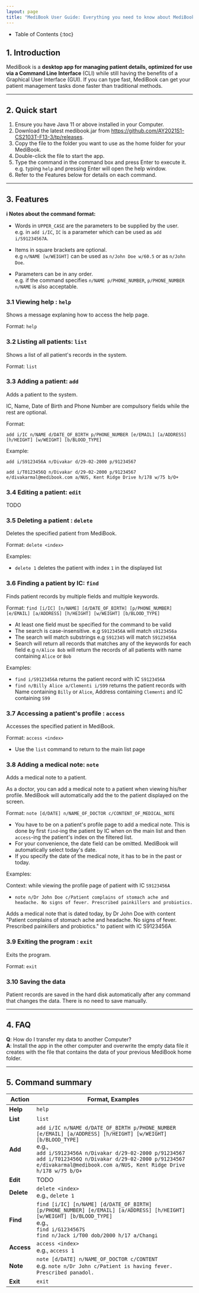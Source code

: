 ```yaml
---
layout: page
title: "MediBook User Guide: Everything you need to know about MediBook"
---
```

* Table of Contents
{:toc}

## 1. Introduction
MediBook is a **desktop app for managing patient details, optimized for use via a Command Line Interface** (CLI) while still having the benefits of a Graphical User Interface (GUI). If you can type fast, MediBook can get your patient management tasks done faster than traditional methods.

--------------------------------------------------------------------------------------------------------------------


## 2. Quick start


1. Ensure you have Java 11 or above installed in your Computer.
2. Download the latest medibook.jar from https://github.com/AY2021S1-CS2103T-F13-3/tp/releases.
3. Copy the file to the folder you want to use as the home folder for your MediBook.
4. Double-click the file to start the app.
5. Type the command in the command box and press Enter to execute it. e.g. typing `help` and pressing Enter will open the help window.
6. Refer to the Features below for details on each command.

---------------------------------------------------------------------------------------------------------------

## 3. Features


<div markdown="block" class="alert alert-info">

**:information_source: Notes about the command format:**<br>

* Words in `UPPER_CASE` are the parameters to be supplied by the user.<br>
  e.g. in `add i/IC`, `IC` is a parameter which can be used as `add i/S91234567A`.

* Items in square brackets are optional.<br>
  e.g `n/NAME [w/WEIGHT]` can be used as `n/John Doe w/60.5` or as `n/John Doe`.

* Parameters can be in any order.<br>
  e.g. if the command specifies `n/NAME p/PHONE_NUMBER`, `p/PHONE_NUMBER n/NAME` is also acceptable.

</div>

### 3.1 Viewing help : `help`

Shows a message explaning how to access the help page.

Format: `help`

### 3.2 Listing all patients: `list`

Shows a list of all patient's records in the system.

Format: `list`

### 3.3 Adding a patient: `add`

Adds a patient to the system.

IC, Name, Date of Birth and Phone Number are compulsory fields while the rest are optional.

Format: 

`add i/IC n/NAME d/DATE_OF_BIRTH p/PHONE_NUMBER [e/EMAIL] [a/ADDRESS] [h/HEIGHT] [w/WEIGHT] [b/BLOOD_TYPE]`

Example:

`add i/S9123456A n/Divakar d/29-02-2000 p/91234567`

`add i/T0123456Q n/Divakar d/29-02-2000 p/91234567 e/divakarmal@medibook.com a/NUS, Kent Ridge Drive h/178 w/75 b/O+`

### 3.4 Editing a patient: `edit`

TODO

### 3.5 Deleting a patient : `delete`

Deletes the specified patient from MediBook.

Format: `delete <index>`

Examples:
* `delete 1` deletes the patient with index `1` in the displayed list

### 3.6 Finding a patient by IC: `find`

Finds patient records by multiple fields and multiple keywords.


Format: `find [i/IC] [n/NAME] [d/DATE_OF_BIRTH] [p/PHONE_NUMBER] [e/EMAIL] [a/ADDRESS] [h/HEIGHT] [w/WEIGHT] [b/BLOOD_TYPE]`

* At least one field must be specified for the command to be valid
* The search is case-insensitive. e.g `S9123456A` will match `s9123456a`
* The search will match substrings e.g `S912345` will match `S9123456A`
* Search will return all records that matches any of the keywords for each field e.g `n/Alice Bob` will return the records of all patients with name containing `Alice` or `Bob`

Examples: 
* `find i/S9123456A` returns the patient record with IC `S9123456A`
* `find n/Billy Alice a/Clementi i/S99` returns the patient records with Name containing `Billy` or `Alice`, Address containing `Clementi` and IC containing `S99`

### 3.7 Accessing a patient's profile : `access`

Accesses the specified patient in MediBook.

Format: `access <index>`

* Use the `list` command to return to the main list page

### 3.8 Adding a medical note: `note`

Adds a medical note to a patient.

As a doctor, you can add a medical note to a patient when viewing his/her profile. MediBook will automatically add the 
to the patient displayed on the screen.

Format: `note [d/DATE] n/NAME_OF_DOCTOR c/CONTENT_OF_MEDICAL_NOTE`

* You have to be on a patient's profile page to add a medical note. This is done by first `find`-ing the patient by IC
when on the main list and then `access`-ing the patient's index on the filtered list.
* For your convenience, the date field can be omitted. MediBook will automatically select today's date.
* If you specify the date of the medical note, it has to be in the past or today.

Examples:

Context: while viewing the profile page of patient with IC `S9123456A`

* `note n/Dr John Doe c/Patient complains of stomach ache and headache. No signs of fever. Prescribed painkillers and probiotics.`

Adds a medical note that is dated today, by Dr John Doe with content "Patient complains of stomach ache and headache. 
No signs of fever. Prescribed painkillers and probiotics." to patient with IC S9123456A

### 3.9 Exiting the program : `exit`

Exits the program.

Format: `exit`

### 3.10 Saving the data

Patient records are saved in the hard disk automatically after any command that changes the data. There is no need to save manually.


--------------------------------------------------------------------------------------------------------------------

## 4. FAQ

**Q**: How do I transfer my data to another Computer?<br>
**A**: Install the app in the other computer and overwrite the empty data file it creates with the file that contains the data of your previous MediBook home folder.

--------------------------------------------------------------------------------------------------------------------

## 5. Command summary

Action | Format, Examples
--------|------------------
**Help** | `help`
**List** | `list`
**Add** | `add i/IC n/NAME d/DATE_OF_BIRTH p/PHONE_NUMBER [e/EMAIL] [a/ADDRESS] [h/HEIGHT] [w/WEIGHT] [b/BLOOD_TYPE]` <br> e.g.,<br>`add i/S9123456A n/Divakar d/29-02-2000 p/91234567` <br> `add i/T0123456Q n/Divakar d/29-02-2000 p/91234567 e/divakarmal@medibook.com a/NUS, Kent Ridge Drive h/178 w/75 b/O+`
**Edit** | TODO
**Delete** | `delete <index>`<br> e.g., `delete 1`
**Find** | `find [i/IC] [n/NAME] [d/DATE_OF_BIRTH] [p/PHONE_NUMBER] [e/EMAIL] [a/ADDRESS] [h/HEIGHT] [w/WEIGHT] [b/BLOOD_TYPE]`<br> e.g., <br> `find i/G1234567S`<br>`find n/Jack i/T00 dob/2000 h/17 a/Changi`
**Access** | `access <index>` <br> e.g., `access 1`
**Note** | `note [d/DATE] n/NAME_OF_DOCTOR c/CONTENT` <br> e.g. `note n/Dr John c/Patient is having fever. Prescribed panadol.`
**Exit** | `exit`
